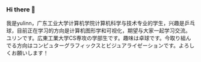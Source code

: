 ### Hi there 👋
我是yulinn，广东工业大学计算机学院计算机科学与技术专业的学生，兴趣是乒乓球，目前正在学习的方向是计算机图形学和可视化，期望与大家一起学习交流。
ユリンです。広東工業大学CS専攻の学部生です。趣味は卓球です。今取り組んでる方向はコンピュターグラフィックスとビジュアライゼーションです。よろしくお願いします！

<!--
**yulinnn/yulinnn** is a ✨ _special_ ✨ repository because its `README.md` (this file) appears on your GitHub profile.

Here are some ideas to get you started:

- 🔭 I’m currently working on ...
- 🌱 I’m currently learning ...
- 👯 I’m looking to collaborate on ...
- 🤔 I’m looking for help with ...
- 💬 Ask me about ...
- 📫 How to reach me: ...
- 😄 Pronouns: ...
- ⚡ Fun fact: ...
-->

